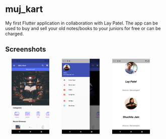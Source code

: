 # muj_kart

My first Flutter application in collaboration with Lay Patel. 
The app can be used to buy and sell your old notes/books to your juniors for free or can be charged.

## Screenshots

<img src = "https://github.com/shuchitajain/muj_kart/blob/master/flutter_01.png" height = "240" width = "120" style="margin:0px 20px"><img src = "https://github.com/shuchitajain/muj_kart/blob/master/flutter_02.png" height = "240" width = "120" style="margin:0px 20px"><img src = "https://github.com/shuchitajain/muj_kart/blob/master/flutter_03.png" height = "240" width = "120" style="margin:0px 20px"> 
